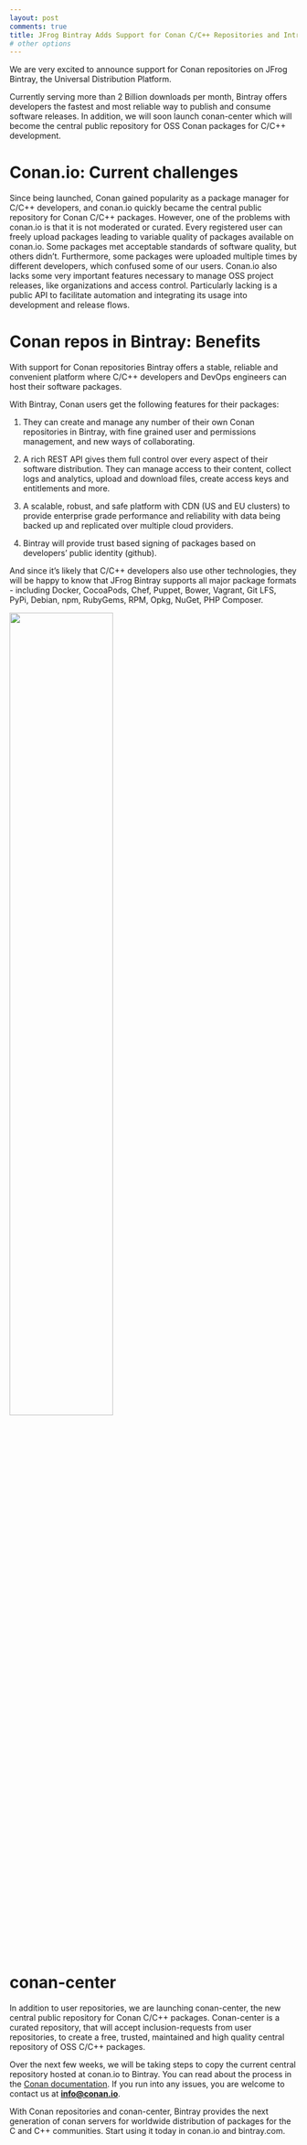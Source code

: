 ```yaml
---
layout: post
comments: true
title: JFrog Bintray Adds Support for Conan C/C++ Repositories and Introduces conan-center Managed Central Repository
# other options
---
```



We are very excited to announce support for Conan repositories on JFrog Bintray, the Universal Distribution Platform.

Currently serving more than 2 Billion downloads per month, Bintray offers developers the fastest and most reliable way to publish
and consume software releases. In addition, we will soon launch conan-center which will become the central public
repository for OSS Conan packages for C/C++ development.

Conan.io: Current challenges
============================

Since being launched, Conan gained popularity as a package manager for C/C++ developers, and conan.io quickly became the
central public repository for Conan C/C++ packages.  However, one of the problems with conan.io is that it is not moderated or curated.
Every registered user can freely upload packages leading to variable quality of packages available on conan.io.
Some packages met acceptable standards of  software quality, but others didn’t. Furthermore, some packages were uploaded
multiple times by different developers, which confused some of our users.
Conan.io also lacks some very important features necessary to manage OSS project releases, like organizations and access control.
Particularly lacking is a public API to facilitate automation and integrating its usage into development and release flows.


Conan repos in Bintray: Benefits
================================

With support for Conan repositories Bintray offers a stable, reliable and convenient platform where C/C++ developers
and DevOps engineers can host their software packages.

With Bintray, Conan users get the following features for their packages:

  1. They can  create and manage any number of their own Conan repositories in Bintray, with fine grained user and
    permissions management, and new ways of collaborating.

  2. A rich REST API gives them full  control over every aspect of their software distribution.
    They can  manage access to their content, collect logs and analytics, upload and download files, create access keys and entitlements and more.

  3. A scalable, robust, and safe platform with CDN (US and EU clusters) to provide enterprise grade performance and
    reliability with data being backed up and replicated over multiple cloud providers.

  4. Bintray will provide trust based signing of packages based on developers’ public identity (github).

And since it’s likely that C/C++ developers also use other technologies, they will be happy to know that
JFrog Bintray supports all major package formats -  including Docker, CocoaPods, Chef, Puppet, Bower, Vagrant, Git LFS,
PyPi, Debian, npm, RubyGems, RPM, Opkg, NuGet, PHP Composer.


<p class="centered">
    <img src="{{ site.url }}/assets/post_images/2017-05-25/arch.png" width="60%" align="center"/>
</p>


conan-center
============

In addition to user repositories, we are launching conan-center, the new central public repository for Conan C/C++ packages.
Conan-center is a curated repository, that will accept inclusion-requests from user repositories, to create a free,
trusted, maintained and high quality central repository of OSS C/C++ packages.

Over the next few weeks, we will be taking steps to copy the current central repository hosted at conan.io to Bintray.
You can read about the process in the [Conan documentation](http://docs.conan.io/en/latest/move_to_bintray.html).
If you run into any issues, you are welcome to contact us at **info@conan.io**.

With Conan repositories and conan-center, Bintray provides the next generation of conan servers for worldwide distribution
of packages for the C and C++ communities. Start using it today in conan.io and bintray.com.


